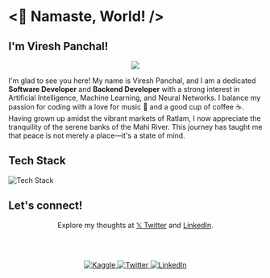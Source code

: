 # <👋 Namaste, World! />
## I'm Viresh Panchal!

<div align="center">
  <img src="https://user-images.githubusercontent.com/74038190/212284158-e840e285-664b-44d7-b79b-e264b5e54825.gif">
</div>

I'm glad to see you here! My name is Viresh Panchal, and I am a dedicated <b>Software Developer</b> and <b>Backend Developer</b> with a strong interest in Artificial Intelligence, Machine Learning, and Neural Networks. I balance my passion for coding with a love for music 🎵 and a good cup of coffee ☕. Having grown up amidst the vibrant markets of Ratlam, I now appreciate the tranquility of the serene banks of the Mahi River. This journey has taught me that peace is not merely a place—it's a state of mind.

## Tech Stack

![Tech Stack](https://skillicons.dev/icons?i=python,cpp,c,js,html,css,nodejs,mysql,bootstrap,mongodb,git)

## Let's connect!
<div align="center">

  Explore my thoughts at <a href="https://x.com/VireshPanc81673?s=09">𝕏 Twitter</a> and <a href="https://www.linkedin.com/in/viresh-panchal-3923a11b9">LinkedIn</a>.

  <br><br>

  <a href="https://www.kaggle.com/vireshpanchal">
    <img src="https://img.shields.io/badge/Kaggle-vireshpanchal-blue" alt="Kaggle">
  </a>
  <a href="https://x.com/VireshPanc81673?s=09">
    <img src="https://img.shields.io/twitter/follow/vireshpanchal?style=social" alt="Twitter">
  </a>
  <a href="https://www.linkedin.com/in/viresh-panchal-3923a11b9">
    <img src="https://img.shields.io/badge/LinkedIn-vireshpanchal-blue" alt="LinkedIn">
  </a>
</div>

